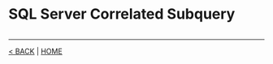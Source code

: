 # SQL Server Correlated Subquery

```cs --project ../../SqlServerTutorial/SqlServerTutorial.csproj --source-file ../../SqlServerTutorial/Basic/CoSubQuery.cs --region T1
```

---

[< BACK](Basic.md) | [HOME](/)

